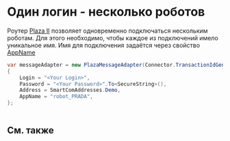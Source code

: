# Один логин \- несколько роботов

Роутер [Plaza II](Plaza.md) позволяет одновременно подключаться нескольким роботам. Для этого необходимо, чтобы каждое из подключений имело уникальное имя. Имя для подключения задаётся через свойство [AppName](../api/StockSharp.Plaza.PlazaMessageAdapter.AppName.html)

```cs
var messageAdapter = new PlazaMessageAdapter(Connector.TransactionIdGenerator)
{
    Login = "<Your Login>",
    Password = "<Your Password>".To<SecureString>(),
    Address = SmartComAddresses.Demo,
    AppName = "robot_PRADA",
};      
      
```

## См. также

